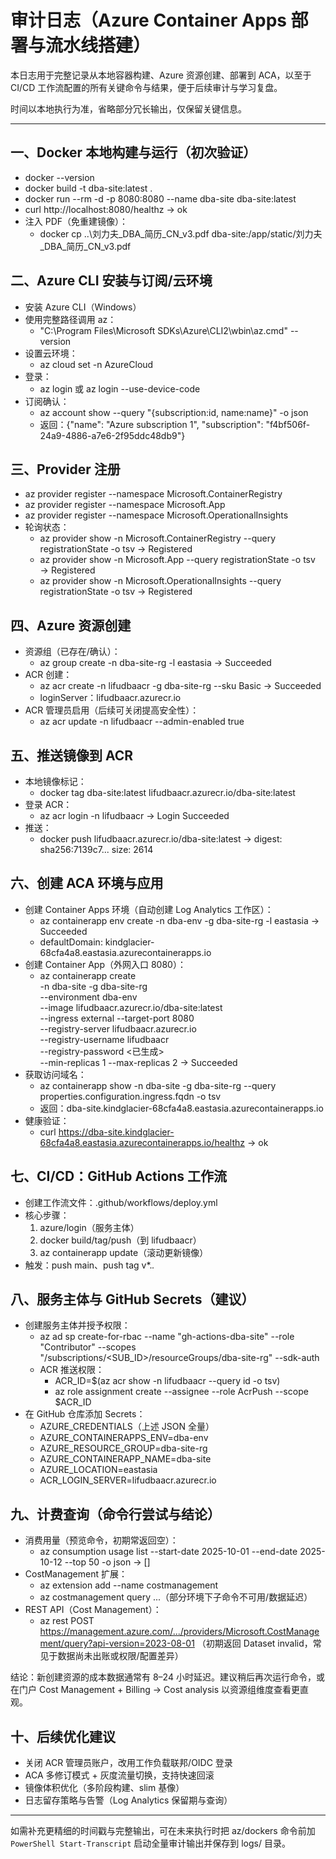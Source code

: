 # 审计日志（Azure Container Apps 部署与流水线搭建）

本日志用于完整记录从本地容器构建、Azure 资源创建、部署到 ACA，以至于 CI/CD 工作流配置的所有关键命令与结果，便于后续审计与学习复盘。

时间以本地执行为准，省略部分冗长输出，仅保留关键信息。

---

## 一、Docker 本地构建与运行（初次验证）
- docker --version
- docker build -t dba-site:latest .
- docker run --rm -d -p 8080:8080 --name dba-site dba-site:latest
- curl http://localhost:8080/healthz → ok
- 注入 PDF（免重建镜像）：
  - docker cp ..\刘力夫_DBA_简历_CN_v3.pdf dba-site:/app/static/刘力夫_DBA_简历_CN_v3.pdf

## 二、Azure CLI 安装与订阅/云环境
- 安装 Azure CLI（Windows）
- 使用完整路径调用 az：
  - "C:\\Program Files\\Microsoft SDKs\\Azure\\CLI2\\wbin\\az.cmd" --version
- 设置云环境：
  - az cloud set -n AzureCloud
- 登录：
  - az login 或 az login --use-device-code
- 订阅确认：
  - az account show --query "{subscription:id, name:name}" -o json
  - 返回：{"name": "Azure subscription 1", "subscription": "f4bf506f-24a9-4886-a7e6-2f95ddc48db9"}

## 三、Provider 注册
- az provider register --namespace Microsoft.ContainerRegistry
- az provider register --namespace Microsoft.App
- az provider register --namespace Microsoft.OperationalInsights
- 轮询状态：
  - az provider show -n Microsoft.ContainerRegistry --query registrationState -o tsv → Registered
  - az provider show -n Microsoft.App --query registrationState -o tsv → Registered
  - az provider show -n Microsoft.OperationalInsights --query registrationState -o tsv → Registered

## 四、Azure 资源创建
- 资源组（已存在/确认）：
  - az group create -n dba-site-rg -l eastasia → Succeeded
- ACR 创建：
  - az acr create -n lifudbaacr -g dba-site-rg --sku Basic → Succeeded
  - loginServer：lifudbaacr.azurecr.io
- ACR 管理员启用（后续可关闭提高安全性）：
  - az acr update -n lifudbaacr --admin-enabled true

## 五、推送镜像到 ACR
- 本地镜像标记：
  - docker tag dba-site:latest lifudbaacr.azurecr.io/dba-site:latest
- 登录 ACR：
  - az acr login -n lifudbaacr → Login Succeeded
- 推送：
  - docker push lifudbaacr.azurecr.io/dba-site:latest → digest: sha256:7139c7... size: 2614

## 六、创建 ACA 环境与应用
- 创建 Container Apps 环境（自动创建 Log Analytics 工作区）：
  - az containerapp env create -n dba-env -g dba-site-rg -l eastasia → Succeeded
  - defaultDomain: kindglacier-68cfa4a8.eastasia.azurecontainerapps.io
- 创建 Container App（外网入口 8080）：
  - az containerapp create \
    -n dba-site -g dba-site-rg \
    --environment dba-env \
    --image lifudbaacr.azurecr.io/dba-site:latest \
    --ingress external --target-port 8080 \
    --registry-server lifudbaacr.azurecr.io \
    --registry-username lifudbaacr \
    --registry-password <已生成> \
    --min-replicas 1 --max-replicas 2 → Succeeded
- 获取访问域名：
  - az containerapp show -n dba-site -g dba-site-rg --query properties.configuration.ingress.fqdn -o tsv
  - 返回：dba-site.kindglacier-68cfa4a8.eastasia.azurecontainerapps.io
- 健康验证：
  - curl https://dba-site.kindglacier-68cfa4a8.eastasia.azurecontainerapps.io/healthz → ok

## 七、CI/CD：GitHub Actions 工作流
- 创建工作流文件：.github/workflows/deploy.yml
- 核心步骤：
  1) azure/login（服务主体）
  2) docker build/tag/push（到 lifudbaacr）
  3) az containerapp update（滚动更新镜像）
- 触发：push main、push tag v*.*.*

## 八、服务主体与 GitHub Secrets（建议）
- 创建服务主体并授予权限：
  - az ad sp create-for-rbac --name "gh-actions-dba-site" --role "Contributor" --scopes "/subscriptions/<SUB_ID>/resourceGroups/dba-site-rg" --sdk-auth
  - ACR 推送权限：
    - ACR_ID=$(az acr show -n lifudbaacr --query id -o tsv)
    - az role assignment create --assignee <appId> --role AcrPush --scope $ACR_ID
- 在 GitHub 仓库添加 Secrets：
  - AZURE_CREDENTIALS（上述 JSON 全量）
  - AZURE_CONTAINERAPPS_ENV=dba-env
  - AZURE_RESOURCE_GROUP=dba-site-rg
  - AZURE_CONTAINERAPP_NAME=dba-site
  - AZURE_LOCATION=eastasia
  - ACR_LOGIN_SERVER=lifudbaacr.azurecr.io

## 九、计费查询（命令行尝试与结论）
- 消费用量（预览命令，初期常返回空）：
  - az consumption usage list --start-date 2025-10-01 --end-date 2025-10-12 --top 50 -o json → []
- CostManagement 扩展：
  - az extension add --name costmanagement
  - az costmanagement query ...（部分环境下子命令不可用/数据延迟）
- REST API（Cost Management）：
  - az rest POST https://management.azure.com/.../providers/Microsoft.CostManagement/query?api-version=2023-08-01 （初期返回 Dataset invalid，常见于数据尚未出账或权限/配置差异）

结论：新创建资源的成本数据通常有 8–24 小时延迟。建议稍后再次运行命令，或在门户 Cost Management + Billing → Cost analysis 以资源组维度查看更直观。

## 十、后续优化建议
- 关闭 ACR 管理员账户，改用工作负载联邦/OIDC 登录
- ACA 多修订模式 + 灰度流量切换，支持快速回滚
- 镜像体积优化（多阶段构建、slim 基像）
- 日志留存策略与告警（Log Analytics 保留期与查询）

---

如需补充更精细的时间戳与完整输出，可在未来执行时把 az/dockers 命令前加 `PowerShell Start-Transcript` 启动全量审计输出并保存到 logs/ 目录。
